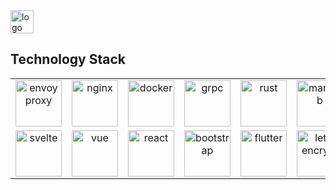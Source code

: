 <img src="https://bidipeppercrap.s3-ap-southeast-1.amazonaws.com/assets/logo_long.svg" alt="logo" height="37px">

## Technology Stack
<!-- Template
      <td align="center" valign="middle">
        <a href="" target="_blank">
          <img width="148px" src="" alt="">
        </a>
      </td>
-->
<table>
  <tbody>
    <tr>
      <td align="center" valign="middle">
        <a href="https://www.envoyproxy.io/" target="_blank">
          <img width="74px" src="https://raw.githubusercontent.com/envoyproxy/artwork/master/PNG/Envoy_Logo_Final_PANTONE.png" alt="envoy proxy">
        </a>
      </td>
      <td align="center" valign="middle">
        <a href="https://nginx.org/" target="_blank">
          <img width="74px" src="https://nginx.org/nginx.png" alt="nginx">
        </a>
      </td>
      <td align="center" valign="middle">
        <a href="https://www.docker.com/" target="_blank">
          <img width="74px" src="https://www.docker.com/sites/default/files/d8/styles/role_icon/public/2019-07/vertical-logo-monochromatic.png?itok=erja9lKc" alt="docker">
        </a>
      </td>
      <td align="center" valign="middle">
        <a href="https://grpc.io/" target="_blank">
          <img width="74px" src="https://grpc.io/img/grpc_square_reverse_4x.png" alt="grpc">
        </a>
      </td>
      <td align="center" valign="middle">
        <a href="https://www.rust-lang.org/" target="_blank">
          <img width="74px" src="https://www.rust-lang.org/static/images/rust-logo-blk.svg" alt="rust">
        </a>
      </td>
      <td align="center" valign="middle">
        <a href="https://mariadb.org/" target="_blank">
          <img width="74px" src="https://upload.wikimedia.org/wikipedia/commons/6/68/Mariadb-seal-browntext.svg" alt="mariadb">
        </a>
      </td>
      <td align="center" valign="middle">
        <a href="https://dotnet.microsoft.com/learn/csharp" target="_blank">
          <img width="74px" src="https://upload.wikimedia.org/wikipedia/commons/7/7a/C_Sharp_logo.svg" alt="c#">
        </a>
      </td>
      <td align="center" valign="middle">
        <a href="https://dotnet.microsoft.com/" target="_blank">
          <img width="74px" src="https://upload.wikimedia.org/wikipedia/commons/0/0e/Microsoft_.NET_logo.png" alt=".net">
        </a>
      </td>
      <td align="center" valign="middle">
        <a href="https://dotnet.microsoft.com/apps/aspnet/web-apps/blazor" target="_blank">
          <img width="74px" src="https://devblogs.microsoft.com/aspnet/wp-content/uploads/sites/16/2019/04/BrandBlazor_nohalo_1000x.png" alt="blazor.net">
        </a>
      </td>
      <td align="center" valign="middle">
        <a href="https://laravel.com/" target="_blank">
          <img width="74px" src="https://laravel.com/img/logomark.min.svg" alt="laravel">
        </a>
      </td>
      <td align="center" valign="middle">
        <a href="https://nodejs.org/" target="_blank">
          <img width="74px" src="https://nodejs.org/static/images/logos/nodejs-new-pantone-black.svg" alt="node.js">
        </a>
      </td>
      <td align="center" valign="middle">
        <a href="https://deno.land/" target="_blank">
          <img width="74px" src="https://deno.land/logo.svg" alt="deno">
        </a>
      </td>
    </tr><tr></tr>
    <tr>
      <td align="center" valign="middle">
        <a href="https://svelte.dev/" target="_blank">
          <img width="74px" src="https://upload.wikimedia.org/wikipedia/commons/1/1b/Svelte_Logo.svg" alt="svelte">
        </a>
      </td>
      <td align="center" valign="middle">
        <a href="https://vuejs.org/" target="_blank">
          <img width="74px" src="https://vuejs.org/images/logo.png" alt="vue">
        </a>
      </td>
      <td align="center" valign="middle">
        <a href="https://reactjs.org/" target="_blank">
          <img width="74px" src="https://upload.wikimedia.org/wikipedia/commons/a/a7/React-icon.svg" alt="react">
        </a>
      </td>
      <td align="center" valign="middle">
        <a href="https://getbootstrap.com/" target="_blank">
          <img width="74px" src="https://camo.githubusercontent.com/0e0adf58c74c6e74bb64ece5d0ef4620f4f46915/68747470733a2f2f76352e676574626f6f7473747261702e636f6d2f646f63732f352e302f6173736574732f6272616e642f626f6f7473747261702d6c6f676f2d736861646f772e706e67" alt="bootstrap">
        </a>
      </td>
      <td align="center" valign="middle">
        <a href="https://flutter.dev/" target="_blank">
          <img width="74px" src="https://raw.githubusercontent.com/flutter/website/master/src/_assets/image/flutter-logomark-1080px.png" alt="flutter">
        </a>
      </td>
      <td align="center" valign="middle">
        <a href="https://letsencrypt.org/" target="_blank">
          <img width="74px" src="https://letsencrypt.org/images/letsencrypt-logo-horizontal.svg" alt="let's encrypt">
        </a>
      </td>
    </tr><tr></tr>
  </tbody>
</table>
